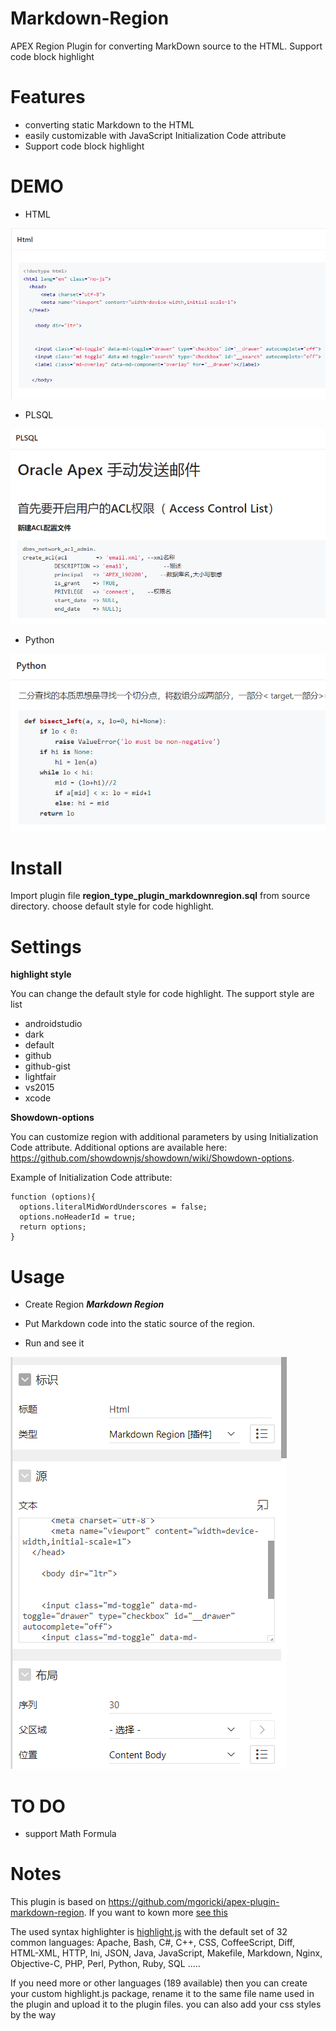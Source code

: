 # Markdown-Region

APEX Region Plugin for converting MarkDown source to the HTML. Support code block highlight

# Features

- converting static Markdown to the HTML
- easily customizable with JavaScript Initialization Code attribute
- Support code block highlight

# DEMO

- HTML

![html](.\img\html.png)

- PLSQL

![plsql](.\img\plsql.png)

- Python

![python](.\img\python.png)

# Install

Import plugin file **region_type_plugin_markdownregion.sql** from source directory. choose  default style for code highlight.

# Settings

**highlight style** 

You can change the default style for code highlight. The support style are list

- androidstudio
- dark
- default
- github
- github-gist
- lightfair
- vs2015
- xcode

**Showdown-options**

You can customize region with additional parameters by using Initialization Code attribute. Additional options are available here: <https://github.com/showdownjs/showdown/wiki/Showdown-options>.

Example of Initialization Code attribute:

```
function (options){
  options.literalMidWordUnderscores = false;
  options.noHeaderId = true;
  return options;
}
```

# Usage

- Create Region ***Markdown Region***

- Put Markdown code into the static source of the region.
- Run and see it

![usage](.\img\usage.png)

# TO DO

- support  Math Formula

# Notes

This plugin is based on https://github.com/mgoricki/apex-plugin-markdown-region. If you want to kown more [see this](https://github.com/mgoricki/apex-plugin-markdown-region)

The used syntax highlighter is [highlight.js](https://highlightjs.org/) with the default set of 32 common languages: Apache, Bash, C#, C++, CSS, CoffeeScript, Diff, HTML-XML, HTTP, Ini, JSON, Java, JavaScript, Makefile, Markdown, Nginx, Objective-C, PHP, Perl, Python, Ruby, SQL .....

If you need more or other languages (189 available) then you can create your custom highlight.js package, rename it to the same file name used in the plugin and upload it to the plugin files. you can also add your css styles by the way